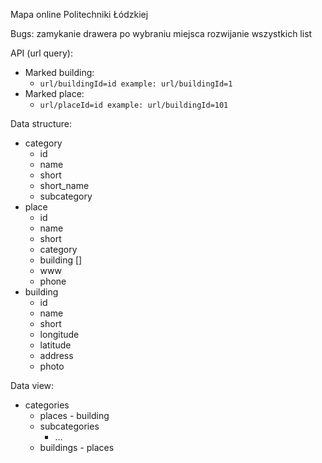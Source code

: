 Mapa online Politechniki Łódzkiej



Bugs:
zamykanie drawera po wybraniu miejsca
rozwijanie wszystkich list


API (url query):
- Marked building:
  - `url/buildingId=id example: url/buildingId=1`
- Marked place:
  - `url/placeId=id example: url/buildingId=101`

Data structure:
- category
  - id
  - name
  - short
  - short_name
  - subcategory
- place
  - id
  - name
  - short
  - category
  - building []
  - www
  - phone
- building
  - id
  - name
  - short 
  - longitude
  - latitude
  - address
  - photo

Data view:
- categories
  - places - building
  - subcategories
    - ...
  - buildings - places

